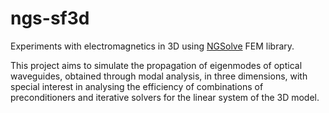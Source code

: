 # ngs-sf3d

Experiments with electromagnetics in 3D using [NGSolve](htpps://ngsolve.org) FEM library.

This project aims to simulate the propagation of eigenmodes of optical waveguides,
obtained through modal analysis, in three dimensions, with special interest in
analysing the efficiency of combinations of preconditioners and iterative solvers
for the linear system of the 3D model.